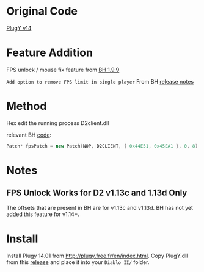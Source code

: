 # Original Code
[PlugY v14](http://plugy.free.fr/en/index.html)

# Feature Addition
FPS unlock / mouse fix feature from [BH 1.9.9](https://github.com/planqi/slashdiablo-maphack)

`Add option to remove FPS limit in single player` From BH [release notes](https://github.com/planqi/slashdiablo-maphack#release-notes-for-198)

# Method
Hex edit the running process D2client.dll

relevant BH [code](https://github.com/planqi/slashdiablo-maphack/blob/master/BH/Modules/Maphack/Maphack.cpp#L24):
```cpp
Patch* fpsPatch = new Patch(NOP, D2CLIENT, { 0x44E51, 0x45EA1 }, 0, 8);
```

# Notes

## FPS Unlock Works for D2 v1.13c and 1.13d Only

The offsets that are present in BH are for v1.13c and v1.13d.
BH has not yet added this feature for v1.14+.


# Install

Install Plugy 14.01 from http://plugy.free.fr/en/index.html.
Copy PlugY.dll from this [release](https://github.com/pairofdocs/plugy_fps_unlock/releases/tag/v1.0.0) and place it into your `Diablo II/` folder.
